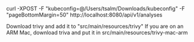 curl -XPOST -F "kubeconfig=@/Users/tsalm/Downloads/kubeconfig" -F "pageBottomMargin=50" http://localhost:8080/api/v1/analyses

Download trivy and add it to "src/main/resources/trivy"
If you are on an ARM Mac, download triva and put it in src/main/resources/trivy-mac-arm